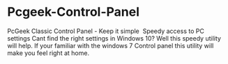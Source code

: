 # Pcgeek-Control-Panel
PcGeek Classic Control Panel - Keep it simple 
Speedy access to PC settings
Cant find the right settings in Windows 10? Well this speedy utility will help.
If your familiar with the windows 7 Control panel this utility will make you feel right at home.
